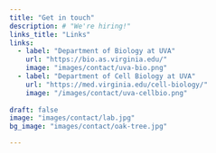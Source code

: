 ```yaml
---
title: "Get in touch"
description: # "We're hiring!"
links_title: "Links"
links:
  - label: "Department of Biology at UVA"
    url: "https://bio.as.virginia.edu/"
    image: "images/contact/uva-bio.png"
  - label: "Department of Cell Biology at UVA"
    url: "https://med.virginia.edu/cell-biology/"
    image: "/images/contact/uva-cellbio.png"
    
draft: false
image: "images/contact/lab.jpg"
bg_image: "images/contact/oak-tree.jpg"

---
```


